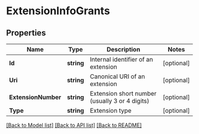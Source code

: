 # ExtensionInfoGrants

## Properties
Name | Type | Description | Notes
------------ | ------------- | ------------- | -------------
**Id** | **string** | Internal identifier of an extension | [optional] 
**Uri** | **string** | Canonical URI of an extension | [optional] 
**ExtensionNumber** | **string** | Extension short number (usually 3 or 4 digits) | [optional] 
**Type** | **string** | Extension type | [optional] 

[[Back to Model list]](../README.md#documentation-for-models) [[Back to API list]](../README.md#documentation-for-api-endpoints) [[Back to README]](../README.md)


